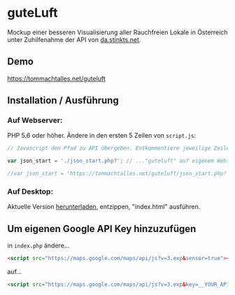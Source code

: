 # guteLuft
Mockup einer besseren Visualisierung aller Rauchfreien Lokale in Österreich unter Zuhilfenahme der API von [da.stinkts.net](https://da.stinkts.net).

## Demo
https://tommachtalles.net/guteluft

## Installation / Ausführung
### Auf **Webserver**:
PHP 5.6 oder höher. Ändere in den ersten 5 Zeilen von `script.js`:

~~~javascript
// Javascript den Pfad zu API übergeben. Entkommentiere jeweilige Zeile, wenn...

var json_start = './json_start.php?'; // ..."guteluft" auf eigenem Webserver mit php läuft

//var json_start = 'https://tommachtalles.net/guteluft/json_start.php?'; // ...  die api auf tommachtalles.net verwendet werden soll
~~~
### Auf **Desktop**:  
Aktuelle Version [herunterladen](https://github.com/zuzmeister/guteLuft/archive/master.zip), entzippen, "index.html" ausführen.
 
## Um eigenen Google API Key hinzuzufügen
in `index.php` ändere...

~~~html
<script src="https://maps.google.com/maps/api/js?v=3.exp&sensor=true"></script>
~~~  
auf...

~~~html
<script src="https://maps.google.com/maps/api/js?v=3.exp&key=__YOUR_API_KEY_HERE__&sensor=true"></script>
~~~
